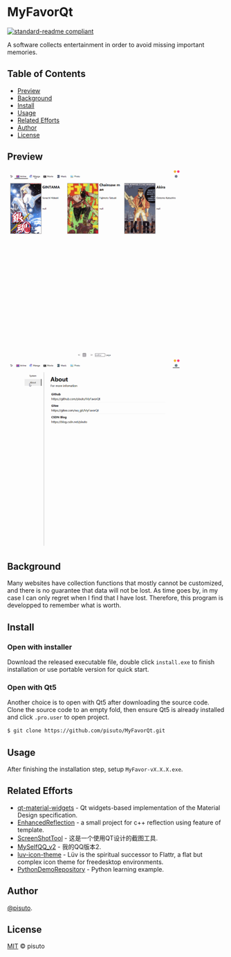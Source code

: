 # MyFavorQt
[![standard-readme compliant](https://img.shields.io/badge/csdn%20blog-link-brightgreen.svg?style=flat-square)](https://github.com/pisuto/MyFavorQt)

A software collects entertainment in order to avoid missing important memories.
## Table of Contents
- [Preview](#preview)
- [Background](#background)
- [Install](#install)
- [Usage](#usage)
- [Related Efforts](#related-efforts)
- [Author](#author)
- [License](#license)
## Preview
<p float="left">
  <img src="https://github.com/pisuto/MyFavorQt/blob/main/resource/gif/animation-move.gif" width="400"/>
  <img src="https://github.com/pisuto/MyFavorQt/blob/main/resource/gif/animation-background.gif" width="400"/>
</p>

## Background
Many websites have collection functions that mostly cannot be customized, and there is no guarantee that data will not be lost. As time goes by, in my case I can only regret when I find that I have lost. Therefore, this program is developped to remember what is worth.

## Install
### Open with installer
Download the released executable file, double click `install.exe` to finish installation or use portable version for quick start. 
### Open with Qt5
Another choice is to open with Qt5 after downloading the source code. Clone the source code to an empty fold, then ensure Qt5 is already installed and click `.pro.user` to open project.
```sh
$ git clone https://github.com/pisuto/MyFavorQt.git
```

## Usage
After finishing the installation step, setup `MyFavor-vX.X.X.exe`.


## Related Efforts
- [qt-material-widgets](https://github.com/laserpants/qt-material-widgets) - Qt widgets-based implementation of the Material Design specification.
- [EnhancedReflection](https://github.com/pisuto/EnhancedReflection) - a small project for c++ reflection using feature of template.
- [ScreenShotTool](https://github.com/qiuzhiqian/ScreenShotTool) - 这是一个使用QT设计的截图工具.
- [MySelfQQ_v2](https://github.com/NoHearting/MySelfQQ_v2) - 我的QQ版本2.
- [luv-icon-theme](https://github.com/Nitrux/luv-icon-theme) - Lüv is the spiritual successor to Flattr, a flat but complex icon theme for freedesktop environments.
- [PythonDemoRepository](https://github.com/lhgcs/PythonDemoRepository/tree/7f0d4e34373ba9254dd1a03c7e3b25656ca1632f) - Python learning example.

## Author
[@pisuto](https://github.com/pisuto).

## License
[MIT](LICENSE) © pisuto
